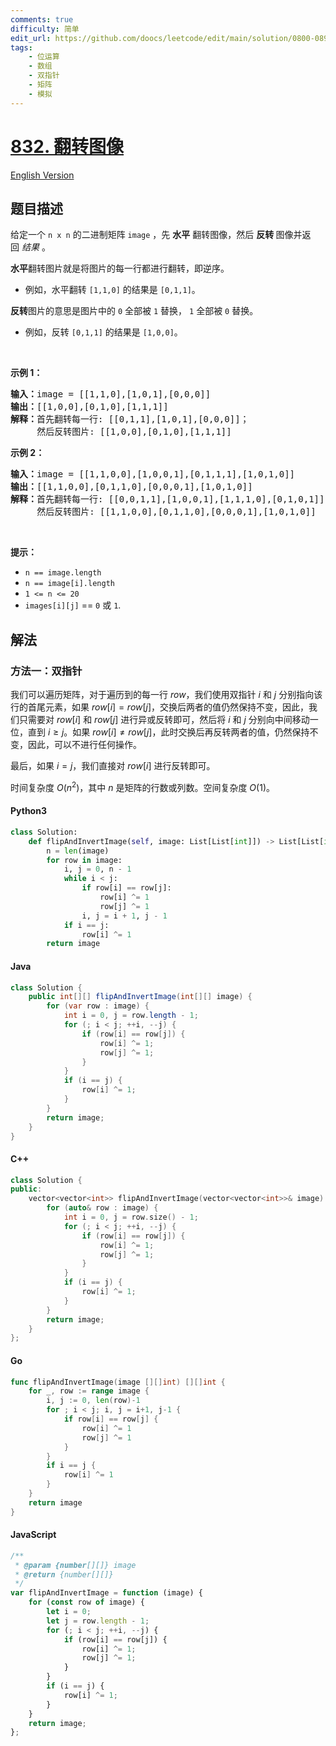 ```yaml
---
comments: true
difficulty: 简单
edit_url: https://github.com/doocs/leetcode/edit/main/solution/0800-0899/0832.Flipping%20an%20Image/README.md
tags:
    - 位运算
    - 数组
    - 双指针
    - 矩阵
    - 模拟
---
```


<!-- problem:start -->

# [832. 翻转图像](https://leetcode.cn/problems/flipping-an-image)

[English Version](/solution/0800-0899/0832.Flipping%20an%20Image/README_EN.md)

## 题目描述

<!-- description:start -->

<p>给定一个<meta charset="UTF-8" />&nbsp;<code>n x n</code>&nbsp;的二进制矩阵&nbsp;<code>image</code>&nbsp;，先 <strong>水平</strong> 翻转图像，然后&nbsp;<strong>反转&nbsp;</strong>图像并返回&nbsp;<em>结果</em>&nbsp;。</p>

<p><strong>水平</strong>翻转图片就是将图片的每一行都进行翻转，即逆序。</p>

<ul>
	<li>例如，水平翻转&nbsp;<code>[1,1,0]</code>&nbsp;的结果是&nbsp;<code>[0,1,1]</code>。</li>
</ul>

<p><strong>反转</strong>图片的意思是图片中的&nbsp;<code>0</code>&nbsp;全部被&nbsp;<code>1</code>&nbsp;替换，&nbsp;<code>1</code>&nbsp;全部被&nbsp;<code>0</code>&nbsp;替换。</p>

<ul>
	<li>例如，反转&nbsp;<code>[0,1,1]</code>&nbsp;的结果是&nbsp;<code>[1,0,0]</code>。</li>
</ul>

<p>&nbsp;</p>

<p><strong>示例 1：</strong></p>

<pre>
<strong>输入：</strong>image = [[1,1,0],[1,0,1],[0,0,0]]
<strong>输出：</strong>[[1,0,0],[0,1,0],[1,1,1]]
<strong>解释：</strong>首先翻转每一行: [[0,1,1],[1,0,1],[0,0,0]]；
     然后反转图片: [[1,0,0],[0,1,0],[1,1,1]]
</pre>

<p><strong>示例 2：</strong></p>

<pre>
<strong>输入：</strong>image = [[1,1,0,0],[1,0,0,1],[0,1,1,1],[1,0,1,0]]
<strong>输出：</strong>[[1,1,0,0],[0,1,1,0],[0,0,0,1],[1,0,1,0]]
<strong>解释：</strong>首先翻转每一行: [[0,0,1,1],[1,0,0,1],[1,1,1,0],[0,1,0,1]]；
     然后反转图片: [[1,1,0,0],[0,1,1,0],[0,0,0,1],[1,0,1,0]]
</pre>

<p>&nbsp;</p>

<p><strong>提示：</strong></p>

<p><meta charset="UTF-8" /></p>

<ul>
	<li><code>n == image.length</code></li>
	<li><code>n == image[i].length</code></li>
	<li><code>1 &lt;= n &lt;= 20</code></li>
	<li><code>images[i][j]</code>&nbsp;==&nbsp;<code>0</code>&nbsp;或&nbsp;<code>1</code>.</li>
</ul>

<!-- description:end -->

## 解法

<!-- solution:start -->

### 方法一：双指针

我们可以遍历矩阵，对于遍历到的每一行 $\textit{row}$，我们使用双指针 $i$ 和 $j$ 分别指向该行的首尾元素，如果 $\textit{row}[i] = \textit{row}[j]$，交换后两者的值仍然保持不变，因此，我们只需要对 $\textit{row}[i]$ 和 $\textit{row}[j]$ 进行异或反转即可，然后将 $i$ 和 $j$ 分别向中间移动一位，直到 $i \geq j$。如果 $\textit{row}[i] \neq \textit{row}[j]$，此时交换后再反转两者的值，仍然保持不变，因此，可以不进行任何操作。

最后，如果 $i = j$，我们直接对 $\textit{row}[i]$ 进行反转即可。

时间复杂度 $O(n^2)$，其中 $n$ 是矩阵的行数或列数。空间复杂度 $O(1)$。

<!-- tabs:start -->

#### Python3

```python
class Solution:
    def flipAndInvertImage(self, image: List[List[int]]) -> List[List[int]]:
        n = len(image)
        for row in image:
            i, j = 0, n - 1
            while i < j:
                if row[i] == row[j]:
                    row[i] ^= 1
                    row[j] ^= 1
                i, j = i + 1, j - 1
            if i == j:
                row[i] ^= 1
        return image
```

#### Java

```java
class Solution {
    public int[][] flipAndInvertImage(int[][] image) {
        for (var row : image) {
            int i = 0, j = row.length - 1;
            for (; i < j; ++i, --j) {
                if (row[i] == row[j]) {
                    row[i] ^= 1;
                    row[j] ^= 1;
                }
            }
            if (i == j) {
                row[i] ^= 1;
            }
        }
        return image;
    }
}
```

#### C++

```cpp
class Solution {
public:
    vector<vector<int>> flipAndInvertImage(vector<vector<int>>& image) {
        for (auto& row : image) {
            int i = 0, j = row.size() - 1;
            for (; i < j; ++i, --j) {
                if (row[i] == row[j]) {
                    row[i] ^= 1;
                    row[j] ^= 1;
                }
            }
            if (i == j) {
                row[i] ^= 1;
            }
        }
        return image;
    }
};
```

#### Go

```go
func flipAndInvertImage(image [][]int) [][]int {
	for _, row := range image {
		i, j := 0, len(row)-1
		for ; i < j; i, j = i+1, j-1 {
			if row[i] == row[j] {
				row[i] ^= 1
				row[j] ^= 1
			}
		}
		if i == j {
			row[i] ^= 1
		}
	}
	return image
}
```

#### JavaScript

```js
/**
 * @param {number[][]} image
 * @return {number[][]}
 */
var flipAndInvertImage = function (image) {
    for (const row of image) {
        let i = 0;
        let j = row.length - 1;
        for (; i < j; ++i, --j) {
            if (row[i] == row[j]) {
                row[i] ^= 1;
                row[j] ^= 1;
            }
        }
        if (i == j) {
            row[i] ^= 1;
        }
    }
    return image;
};
```

<!-- tabs:end -->

<!-- solution:end -->

<!-- problem:end -->
